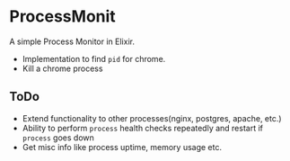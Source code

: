 # ProcessMonit

A simple Process Monitor in Elixir.

* Implementation to find `pid` for chrome.
* Kill a chrome process

## ToDo
* Extend functionality to other processes(nginx, postgres, apache, etc.)
* Ability to perform `process` health checks repeatedly and restart if `process` goes down
* Get misc info like process uptime, memory usage etc.
